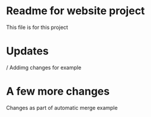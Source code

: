 # Readme for website project

This file is for this project

# Updates

/ Addimg changes for example

# A few more changes

Changes as part of automatic merge example
